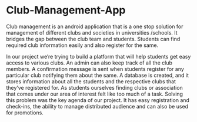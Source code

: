 # Club-Management-App
Club management is an android application that is a one stop solution for management of different clubs and societies in universities /schools. It bridges the gap between the club team and students. Students can find required club information easily and also register for the same. 

In our project we’re trying to build a platform that will help students get easy access to various clubs. An admin can also keep track of all the club members. A
confirmation message is sent when students register for any particular club notifying them about the same. A database is created, and it stores information about all the students and the respective clubs that they’ve registered for. As students ourselves finding clubs or association that comes under our area of interest felt like too much of a task. Solving this problem was the key agenda of our project. It has easy registration and check-ins, the ability to manage distributed audience and can also be used for promotions.
